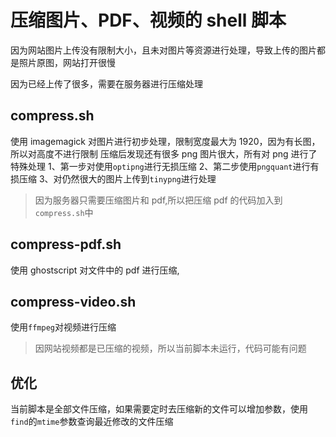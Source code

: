 # 压缩图片、PDF、视频的 shell 脚本

因为网站图片上传没有限制大小，且未对图片等资源进行处理，导致上传的图片都是照片原图，网站打开很慢

因为已经上传了很多，需要在服务器进行压缩处理

## compress.sh

使用 imagemagick 对图片进行初步处理，限制宽度最大为 1920，因为有长图，所以对高度不进行限制
压缩后发现还有很多 png 图片很大，所有对 png 进行了特殊处理
1、第一步对使用`optipng`进行无损压缩
2、第二步使用`pngquant`进行有损压缩
3、对仍然很大的图片上传到`tinypng`进行处理

> 因为服务器只需要压缩图片和 pdf,所以把压缩 pdf 的代码加入到`compress.sh`中

## compress-pdf.sh

使用 ghostscript 对文件中的 pdf 进行压缩,

## compress-video.sh

使用`ffmpeg`对视频进行压缩

> 因网站视频都是已压缩的视频，所以当前脚本未运行，代码可能有问题

## 优化

当前脚本是全部文件压缩，如果需要定时去压缩新的文件可以增加参数，使用`find`的`mtime`参数查询最近修改的文件压缩

